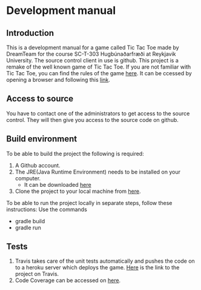 # Development manual

## Introduction
This is a development manual for a game called Tic Tac Toe made by DreamTeam for the course SC-T-303 Hugbúnaðarfræði at Reykjavik University. The source control client in use is github.
This project is a remake of the well known game of Tic Tac Toe. If you are not familiar with Tic Tac Toe, you can find the rules of the game [here](https://en.wikipedia.org/wiki/Tic-tac-toe). It can be ccessed by opening a browser and following this [link](http://sleepy-bastion81869.herokuapp.com/).

## Access to source
You have to contact one of the administrators to get access to the source control. They will then give you access to the source code on github.

## Build environment
To be able to build the project the following is required:

1. A Github account.
2. The JRE(Java Runtime Environment) needs to be installed on your computer.
    * It can be downloaded [here](http://www.oracle.com/technetwork/java/javase/downloads/jre8-downloads-2133155.html)
3. Clone the project to your local machine from [here](https://github.com/DreamTeamHR/TicTacToe).

To be able to run the project locally in separate steps, follow these instructions:
Use the commands

* gradle build
* gradle run

## Tests
1. Travis takes care of the unit tests automatically and pushes the code on to a heroku server which deploys the game. [Here](https://travis-ci.org/DreamTeamHR/TicTacToe) is the link to the project on Travis.
2. Code Coverage can be accessed on [here](https://codecov.io/gh/DreamTeamHR/TicTacToe).
